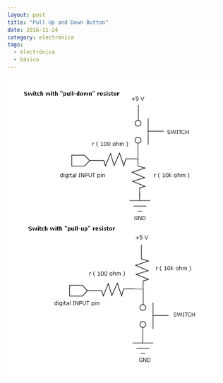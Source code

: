 ```yaml
---
layout: post
title: "Pull Up and Down Button"
date: 2016-11-24
category: electrónica
tags:
  - electrónica
  - básico
---
```


![voltage regulator](/assets/img/posts/pullupdown.png)

